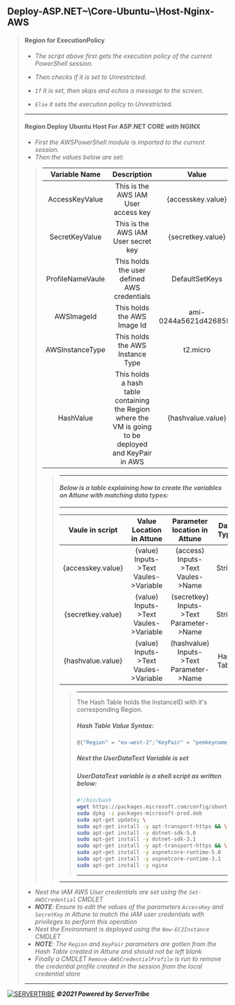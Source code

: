 ## **Deploy-ASP.NET~\Core-Ubuntu~\Host-Nginx-AWS**
> #### **Region for ExecutionPolicy**
> - *The script above first gets the execution policy of the current PowerShell session.*
> 
> - *Then checks if it is set to Unrestricted.*
> 
> - *`If` it is set, then skips and echos a message to the screen.*
>
> - *`Else` it sets the execution policy to Unrestricted.*
> ---
> #### **Region Deploy Ubuntu Host For ASP.NET CORE with NGINX**
> 
> - *First the AWSPowerShell module is imported to the current session.*
> - *Then the values below are set:*
>
> > | Variable Name | Description | Value |
> > | :----: | :----: | :---: |
> > | AccessKeyValue | This is the AWS IAM User access key | {accesskey.value} |
> > | SecretKeyValue | This is the AWS IAM User secret key | {secretkey.value} |
> > | ProfileNameVaule | This holds the user defined AWS credentials | DefaultSetKeys |
> > | AWSImageId | This holds the AWS Image Id | ami-0244a5621d426859b |
> > | AWSInstanceType | This holds the AWS Instance Type | t2.micro |
> > | HashValue | This holds a hash table containing the Region where the VM is going to be deployed and KeyPair in AWS | {hashvalue.value} |
> > > ---
> > > #### *Below is a table explaining how to create the variables on Attune with matching data types:*
> > > ---
> > > | Vaule in script | Value Location in Attune | Parameter location in Attune| Data Type | Example |
> > > | :----: | :---: | :---: | :---: | :---: |
> > > | {accesskey.value} | (value) Inputs->Text Vaules->Variable | (access) Inputs->Text Vaules->Name | String | HKOPUHIVJOQQN3YNLCIL |
> > > | {secretkey.value} | (value) Inputs->Text Vaules->Variable | (secretkey) Inputs->Text Parameter->Name | String | MJYj7oBcNMTe+R+TTIWdQqXLYcttQ8IOwh1O9zH5 | 
> > > | {hashvalue.value} | (value) Inputs->Text Vaules->Variable | (hashvalue) Inputs->Text Parameter->Name | Hash Table | @{"Region" = "eu-west-2";"KeyPair" = "pemkeyname"} |
> > > > ---
> > > > The Hash Table holds the InstanceID with it's corresponding Region.
> > > > ##### *Hash Table Value Syntax:*
> > > > 
> > > > ```powershell
> > > > @{"Region" = "eu-west-2";"KeyPair" = "pemkeyname"}
> > > > ```
> > > > ##### *Next the UserDataText Variable is set*
> > > > ##### *UserDataText variable is a shell script as written below:*
> > > > ```bash
> > > > #!/bin/bash
> > > > wget https://packages.microsoft.com/config/ubuntu/18.04/packages-microsoft-prod.deb -O packages-microsoft-prod.deb
> > > > sudo dpkg -i packages-microsoft-prod.deb
> > > > sudo apt-get update; \
> > > > sudo apt-get install -y apt-transport-https && \
> > > > sudo apt-get install -y dotnet-sdk-5.0
> > > > sudo apt-get install -y dotnet-sdk-3.1
> > > > sudo apt-get install -y apt-transport-https && \
> > > > sudo apt-get install -y aspnetcore-runtime-5.0
> > > > sudo apt-get install -y aspnetcore-runtime-3.1
> > > > sudo apt-get install -y nginx
> > > > ```
> > > > ---
> > > ---
> - *Next the IAM AWS User credentials are set using the `Set-AWSCredential` CMDLET*
> - *__NOTE__: Ensure to edit the values of the parameters `AccessKey` and `SecretKey` in Attune to match the IAM user credentials with privileges to perform this operation*
> - *Next the Environment is deployed using the `New-EC2Instance` CMDLET*
> - *__NOTE__: The `Region` and `KeyPair` parameters are gotten from the Hash Table created in Attune and should not be left blank*
> - *Finally a CMDLET `Remove-AWSCredentialProfile` is run to remove the credential profile created in the session from the local credential store*
> ---
[![SERVERTRIBE](https://www.servertribe.com/wp-content/themes/mars/assets/images/attune_logo.svg)](https://www.servertribe.com/)
***&copy;2021 Powered by ServerTribe***